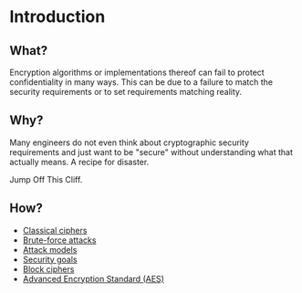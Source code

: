 # Introduction

## What?

Encryption algorithms or implementations thereof can fail to protect confidentiality in many ways. This can be due to a failure to match the security requirements or to set requirements matching reality. 

## Why?

Many engineers do not even think about cryptographic security requirements and just want to be "secure" without understanding what that actually means. A recipe for disaster.

Jump Off This Cliff.

## How?

* [Classical ciphers](classical.md)
* [Brute-force attacks](bruteforce.md)
* [Attack models](models.md)
* [Security goals](goals.md)
* [Block ciphers](block.md)
* [Advanced Encryption Standard (AES)](aes.md)

